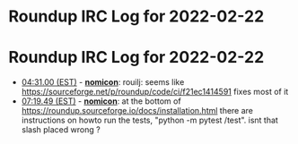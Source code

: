 # Roundup IRC Log for 2022-02-22 #
# Roundup IRC Log for 2022-02-22
* <a href="#04:31.00" id="04:31.00">04:31.00 (EST)</a> - __[nomicon](https://github.com/nomicon)__: rouilj: seems like <https://sourceforge.net/p/roundup/code/ci/f21ec1414591> fixes most of it
* <a href="#07:19.49" id="07:19.49">07:19.49 (EST)</a> - __[nomicon](https://github.com/nomicon)__: at the bottom of <https://roundup.sourceforge.io/docs/installation.html> there are instructions on howto run the tests, "python -m pytest /test". isnt that slash placed wrong ?
